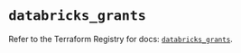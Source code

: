 # `databricks_grants`

Refer to the Terraform Registry for docs: [`databricks_grants`](https://registry.terraform.io/providers/databricks/databricks/1.43.0/docs/resources/grants).
